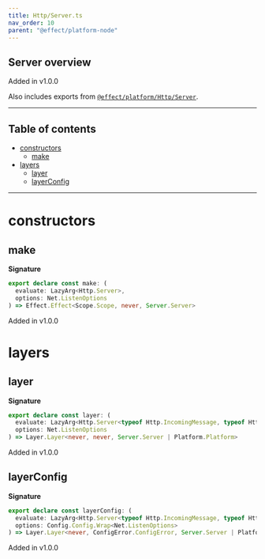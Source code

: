 ```yaml
---
title: Http/Server.ts
nav_order: 10
parent: "@effect/platform-node"
---
```


## Server overview

Added in v1.0.0

Also includes exports from [`@effect/platform/Http/Server`](https://effect-ts.github.io/platform/platform/Http/Server.ts.html).

---

<h2 class="text-delta">Table of contents</h2>

- [constructors](#constructors)
  - [make](#make)
- [layers](#layers)
  - [layer](#layer)
  - [layerConfig](#layerconfig)

---

# constructors

## make

**Signature**

```ts
export declare const make: (
  evaluate: LazyArg<Http.Server>,
  options: Net.ListenOptions
) => Effect.Effect<Scope.Scope, never, Server.Server>
```

Added in v1.0.0

# layers

## layer

**Signature**

```ts
export declare const layer: (
  evaluate: LazyArg<Http.Server<typeof Http.IncomingMessage, typeof Http.ServerResponse>>,
  options: Net.ListenOptions
) => Layer.Layer<never, never, Server.Server | Platform.Platform>
```

Added in v1.0.0

## layerConfig

**Signature**

```ts
export declare const layerConfig: (
  evaluate: LazyArg<Http.Server<typeof Http.IncomingMessage, typeof Http.ServerResponse>>,
  options: Config.Config.Wrap<Net.ListenOptions>
) => Layer.Layer<never, ConfigError.ConfigError, Server.Server | Platform.Platform>
```

Added in v1.0.0
